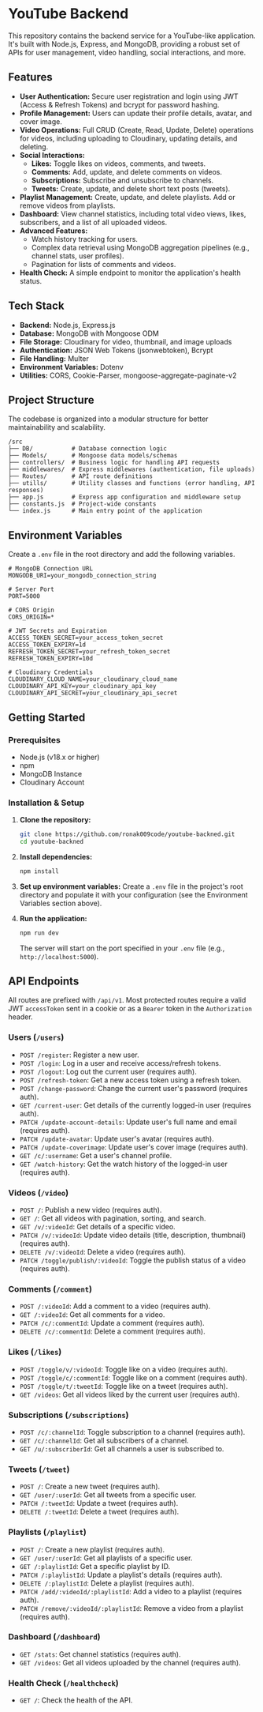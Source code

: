 # YouTube Backend



This repository contains the backend service for a YouTube-like application. It's built with Node.js, Express, and MongoDB, providing a robust set of APIs for user management, video handling, social interactions, and more.

## Features

-   **User Authentication:** Secure user registration and login using JWT (Access & Refresh Tokens) and bcrypt for password hashing.
-   **Profile Management:** Users can update their profile details, avatar, and cover image.
-   **Video Operations:** Full CRUD (Create, Read, Update, Delete) operations for videos, including uploading to Cloudinary, updating details, and deleting.
-   **Social Interactions:**
    -   **Likes:** Toggle likes on videos, comments, and tweets.
    -   **Comments:** Add, update, and delete comments on videos.
    -   **Subscriptions:** Subscribe and unsubscribe to channels.
    -   **Tweets:** Create, update, and delete short text posts (tweets).
-   **Playlist Management:** Create, update, and delete playlists. Add or remove videos from playlists.
-   **Dashboard:** View channel statistics, including total video views, likes, subscribers, and a list of all uploaded videos.
-   **Advanced Features:**
    -   Watch history tracking for users.
    -   Complex data retrieval using MongoDB aggregation pipelines (e.g., channel stats, user profiles).
    -   Pagination for lists of comments and videos.
-   **Health Check:** A simple endpoint to monitor the application's health status.

## Tech Stack

-   **Backend:** Node.js, Express.js
-   **Database:** MongoDB with Mongoose ODM
-   **File Storage:** Cloudinary for video, thumbnail, and image uploads
-   **Authentication:** JSON Web Tokens (jsonwebtoken), Bcrypt
-   **File Handling:** Multer
-   **Environment Variables:** Dotenv
-   **Utilities:** CORS, Cookie-Parser, mongoose-aggregate-paginate-v2

## Project Structure

The codebase is organized into a modular structure for better maintainability and scalability.

```
/src
├── DB/           # Database connection logic
├── Models/       # Mongoose data models/schemas
├── controllers/  # Business logic for handling API requests
├── middlewares/  # Express middlewares (authentication, file uploads)
├── Routes/       # API route definitions
├── utills/       # Utility classes and functions (error handling, API responses)
├── app.js        # Express app configuration and middleware setup
├── constants.js  # Project-wide constants
└── index.js      # Main entry point of the application
```

## Environment Variables

Create a `.env` file in the root directory and add the following variables.

```env
# MongoDB Connection URL
MONGODB_URI=your_mongodb_connection_string

# Server Port
PORT=5000

# CORS Origin
CORS_ORIGIN=*

# JWT Secrets and Expiration
ACCESS_TOKEN_SECRET=your_access_token_secret
ACCESS_TOKEN_EXPIRY=1d
REFRESH_TOKEN_SECRET=your_refresh_token_secret
REFRESH_TOKEN_EXPIRY=10d

# Cloudinary Credentials
CLOUDINARY_CLOUD_NAME=your_cloudinary_cloud_name
CLOUDINARY_API_KEY=your_cloudinary_api_key
CLOUDINARY_API_SECRET=your_cloudinary_api_secret
```

## Getting Started

### Prerequisites

-   Node.js (v18.x or higher)
-   npm
-   MongoDB Instance
-   Cloudinary Account

### Installation & Setup

1.  **Clone the repository:**
    ```bash
    git clone https://github.com/ronak009code/youtube-backned.git
    cd youtube-backned
    ```

2.  **Install dependencies:**
    ```bash
    npm install
    ```

3.  **Set up environment variables:**
    Create a `.env` file in the project's root directory and populate it with your configuration (see the Environment Variables section above).

4.  **Run the application:**
    ```bash
    npm run dev
    ```
    The server will start on the port specified in your `.env` file (e.g., `http://localhost:5000`).

## API Endpoints

All routes are prefixed with `/api/v1`. Most protected routes require a valid JWT `accessToken` sent in a cookie or as a `Bearer` token in the `Authorization` header.

### Users (`/users`)

-   `POST /register`: Register a new user.
-   `POST /login`: Log in a user and receive access/refresh tokens.
-   `POST /logout`: Log out the current user (requires auth).
-   `POST /refresh-token`: Get a new access token using a refresh token.
-   `POST /change-password`: Change the current user's password (requires auth).
-   `GET /current-user`: Get details of the currently logged-in user (requires auth).
-   `PATCH /update-account-details`: Update user's full name and email (requires auth).
-   `PATCH /update-avatar`: Update user's avatar (requires auth).
-   `PATCH /update-coverimage`: Update user's cover image (requires auth).
-   `GET /c/:username`: Get a user's channel profile.
-   `GET /watch-history`: Get the watch history of the logged-in user (requires auth).

### Videos (`/video`)

-   `POST /`: Publish a new video (requires auth).
-   `GET /`: Get all videos with pagination, sorting, and search.
-   `GET /v/:videoId`: Get details of a specific video.
-   `PATCH /v/:videoId`: Update video details (title, description, thumbnail) (requires auth).
-   `DELETE /v/:videoId`: Delete a video (requires auth).
-   `PATCH /toggle/publish/:videoId`: Toggle the publish status of a video (requires auth).

### Comments (`/comment`)

-   `POST /:videoId`: Add a comment to a video (requires auth).
-   `GET /:videoId`: Get all comments for a video.
-   `PATCH /c/:commentId`: Update a comment (requires auth).
-   `DELETE /c/:commentId`: Delete a comment (requires auth).

### Likes (`/likes`)

-   `POST /toggle/v/:videoId`: Toggle like on a video (requires auth).
-   `POST /toggle/c/:commentId`: Toggle like on a comment (requires auth).
-   `POST /toggle/t/:tweetId`: Toggle like on a tweet (requires auth).
-   `GET /videos`: Get all videos liked by the current user (requires auth).

### Subscriptions (`/subscriptions`)

-   `POST /c/:channelId`: Toggle subscription to a channel (requires auth).
-   `GET /c/:channelId`: Get all subscribers of a channel.
-   `GET /u/:subscriberId`: Get all channels a user is subscribed to.

### Tweets (`/tweet`)

-   `POST /`: Create a new tweet (requires auth).
-   `GET /user/:userId`: Get all tweets from a specific user.
-   `PATCH /:tweetId`: Update a tweet (requires auth).
-   `DELETE /:tweetId`: Delete a tweet (requires auth).

### Playlists (`/playlist`)

-   `POST /`: Create a new playlist (requires auth).
-   `GET /user/:userId`: Get all playlists of a specific user.
-   `GET /:playlistId`: Get a specific playlist by ID.
-   `PATCH /:playlistId`: Update a playlist's details (requires auth).
-   `DELETE /:playlistId`: Delete a playlist (requires auth).
-   `PATCH /add/:videoId/:playlistId`: Add a video to a playlist (requires auth).
-   `PATCH /remove/:videoId/:playlistId`: Remove a video from a playlist (requires auth).

### Dashboard (`/dashboard`)

-   `GET /stats`: Get channel statistics (requires auth).
-   `GET /videos`: Get all videos uploaded by the channel (requires auth).

### Health Check (`/healthcheck`)

-   `GET /`: Check the health of the API.
